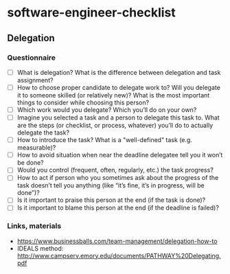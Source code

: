 # software-engineer-checklist

## Delegation

### Questionnaire

- [ ] What is delegation? What is the difference between delegation and task assignment?
- [ ] How to choose proper candidate to delegate work to? Will you delegate it to someone skilled (or relatively new)? What is the most important things to consider while choosing this person?
- [ ] Which work would you delegate? Which you’ll do on your own?
- [ ] Imagine you selected a task and a person to delegate this task to. What are the steps (or checklist, or process, whatever) you’ll do to actually delegate the task?
- [ ] How to introduce the task? What is a "well-defined" task (e.g. measurable)?
- [ ] How to avoid situation when near the deadline delegatee tell you it won’t be done?
- [ ] Would you control (frequent, often, regularly, etc.) the task progress?
- [ ] How to act if person who you sometimes ask about the progress of the task doesn’t tell you anything (like “it’s fine, it’s in progress, will be done”)?
- [ ] Is it important to praise this person at the end (if the task is done)?
- [ ] Is it important to blame this person at the end (if the deadline is failed)?

### Links, materials

- https://www.businessballs.com/team-management/delegation-how-to
- IDEALS method: http://www.campserv.emory.edu/documents/PATHWAY%20Delegating.pdf

